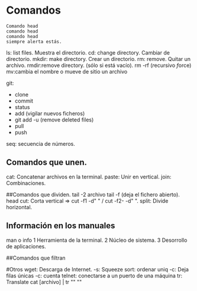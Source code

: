 # Comandos

```
Comando head
comando head
comando head
siempre alerta estás.
```

ls: list files. Muestra el directorio.
cd: change directory. Cambiar de directorio.
mkdir: make directory. Crear un directorio.
rm: remove. Quitar un archivo.
rmdir:remove directory. (sólo si está vacío).
rm -rf (*r*ecursivo *f*orce)
mv:cambia el nombre o mueve de sitio un archivo




git: 
- clone 
- commit 
- status 
- add (vigilar nuevos ficheros)
- git add -u (remove deleted files)
- pull
- push

seq: secuencia de números.

## Comandos que unen.
cat: Concatenar archivos en la terminal.
paste: Unir en vertical.
join: Combinaciones.

##Comandos que dividen.
tail -2 archivo
tail -f (deja el fichero abierto).
head
cut: Corta vertical => cut -f1 -d" " / cut -f2- -d" ".
split: Divide horizontal.


## Información en los manuales
man o info
1 Herramienta de la terminal.
2 Núcleo de sistema.
3 Desorrollo de aplicaciones.

##Comandos que filtran



#Otros
wget: Descarga de Internet.
-s: Squeeze
sort: ordenar
uniq -c: Deja filas únicas  -c: cuenta
telnet: conectarse a un puerto de una máquina
tr: Translate    cat [archivo] | tr "" ""